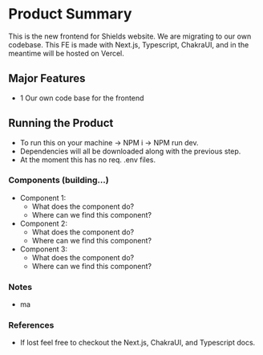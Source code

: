 # Product Summary

This is the new frontend for Shields website. We are migrating to our own codebase. This FE is made with Next.js, Typescript, ChakraUI, and in the meantime will be hosted on Vercel.

## Major Features
- 1 Our own code base for the frontend

## Running the Product
- To run this on your machine -> NPM i -> NPM run dev.
- Dependencies will all be downloaded along with the previous step.
- At the moment this has no req. .env files.

### Components (building...)
- Component 1:
  - What does the component do?
  - Where can we find this component?
- Component 2:
  - What does the component do?
  - Where can we find this component?
- Component 3:
  - What does the component do?
  - Where can we find this component?

### Notes
- ma

### References
- If lost feel free to checkout the Next.js, ChakraUI, and Typescript docs.
